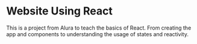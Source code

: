 # Website Using React

This is a project from Alura to teach the basics of React. From creating the app and components to understanding the usage of states and reactivity.